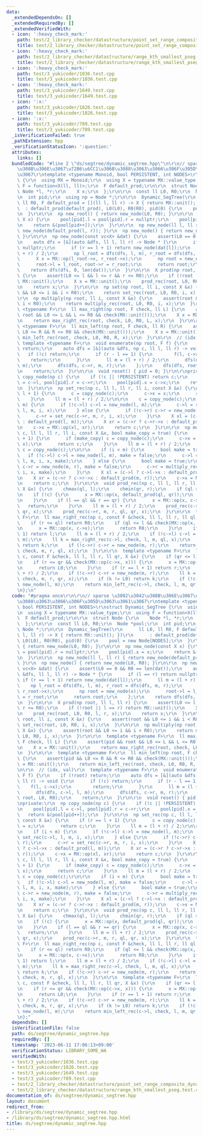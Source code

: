 ```yaml
---
data:
  _extendedDependsOn: []
  _extendedRequiredBy: []
  _extendedVerifiedWith:
  - icon: ':heavy_check_mark:'
    path: test/2_library_checker/datastructure/point_set_range_composite_dynamic.test.cpp
    title: test/2_library_checker/datastructure/point_set_range_composite_dynamic.test.cpp
  - icon: ':heavy_check_mark:'
    path: test/2_library_checker/datastructure/range_kth_smallest_pseg.test.cpp
    title: test/2_library_checker/datastructure/range_kth_smallest_pseg.test.cpp
  - icon: ':heavy_check_mark:'
    path: test/3_yukicoder/1036.test.cpp
    title: test/3_yukicoder/1036.test.cpp
  - icon: ':heavy_check_mark:'
    path: test/3_yukicoder/1649.test.cpp
    title: test/3_yukicoder/1649.test.cpp
  - icon: ':x:'
    path: test/3_yukicoder/1826.test.cpp
    title: test/3_yukicoder/1826.test.cpp
  - icon: ':x:'
    path: test/3_yukicoder/789.test.cpp
    title: test/3_yukicoder/789.test.cpp
  _isVerificationFailed: true
  _pathExtension: hpp
  _verificationStatusIcon: ':question:'
  attributes:
    links: []
  bundledCode: "#line 2 \"ds/segtree/dynamic_segtree.hpp\"\n\r\n// sparse \u3082\u3042\
    \u308B\u306E\u3067\u72B6\u6CC1\u306B\u3088\u3063\u3066\u306F\u305D\u3063\u3061\
    \u3067\r\ntemplate <typename Monoid, bool PERSISTENT, int NODES>\r\nstruct Dynamic_SegTree\
    \ {\r\n  using MX = Monoid;\r\n  using X = typename MX::value_type;\r\n  using\
    \ F = function<X(ll, ll)>;\r\n  F default_prod;\r\n\r\n  struct Node {\r\n   \
    \ Node *l, *r;\r\n    X x;\r\n  };\r\n\r\n  const ll L0, R0;\r\n  Node *pool;\r\
    \n  int pid;\r\n  using np = Node *;\r\n\r\n  Dynamic_SegTree(\r\n      ll L0,\
    \ ll R0, F default_prod = [](ll l, ll r) -> X { return MX::unit(); })\r\n    \
    \  : default_prod(default_prod), L0(L0), R0(R0), pid(0) {\r\n    pool = new Node[NODES];\r\
    \n  }\r\n\r\n  np new_root() { return new_node(L0, R0); }\r\n\r\n  np new_node(const\
    \ X x) {\r\n    pool[pid].l = pool[pid].r = nullptr;\r\n    pool[pid].x = x;\r\
    \n    return &(pool[pid++]);\r\n  }\r\n\r\n  np new_node(ll l, ll r) { return\
    \ new_node(default_prod(l, r)); }\r\n  np new_node() { return new_node(L0, R0);\
    \ }\r\n\r\n  np new_node(const vc<X> &dat) {\r\n    assert(L0 == 0 && R0 == len(dat));\r\
    \n    auto dfs = [&](auto &dfs, ll l, ll r) -> Node * {\r\n      if (l == r) return\
    \ nullptr;\r\n      if (r == l + 1) return new_node(dat[l]);\r\n      ll m = (l\
    \ + r) / 2;\r\n      np l_root = dfs(dfs, l, m), r_root = dfs(dfs, m, r);\r\n\
    \      X x = MX::op(l_root->x, r_root->x);\r\n      np root = new_node(x);\r\n\
    \      root->l = l_root, root->r = r_root;\r\n      return root;\r\n    };\r\n\
    \    return dfs(dfs, 0, len(dat));\r\n  }\r\n\r\n  X prod(np root, ll l, ll r)\
    \ {\r\n    assert(L0 <= l && l <= r && r <= R0);\r\n    if (!root || l == r) return\
    \ MX::unit();\r\n    X x = MX::unit();\r\n    prod_rec(root, L0, R0, l, r, x);\r\
    \n    return x;\r\n  }\r\n\r\n  np set(np root, ll i, const X &x) {\r\n    assert(root\
    \ && L0 <= i && i < R0);\r\n    return set_rec(root, L0, R0, i, x);\r\n  }\r\n\
    \r\n  np multiply(np root, ll i, const X &x) {\r\n    assert(root && L0 <= i &&\
    \ i < R0);\r\n    return multiply_rec(root, L0, R0, i, x);\r\n  }\r\n\r\n  template\
    \ <typename F>\r\n  ll max_right(np root, F check, ll L) {\r\n    assert(pid &&\
    \ root && L0 <= L && L <= R0 && check(MX::unit()));\r\n    X x = MX::unit();\r\
    \n    return max_right_rec(root, check, L0, R0, L, x);\r\n  }\r\n\r\n  template\
    \ <typename F>\r\n  ll min_left(np root, F check, ll R) {\r\n    assert(pid &&\
    \ L0 <= R && R <= R0 && check(MX::unit()));\r\n    X x = MX::unit();\r\n    return\
    \ min_left_rec(root, check, L0, R0, R, x);\r\n  }\r\n\r\n  // (idx, val)\r\n \
    \ template <typename F>\r\n  void enumerate(np root, F f) {\r\n    if (!root)\
    \ return;\r\n    auto dfs = [&](auto &dfs, np c, ll l, ll r) -> void {\r\n   \
    \   if (!c) return;\r\n      if (r - l == 1) {\r\n        f(l, c->x);\r\n    \
    \    return;\r\n      }\r\n      ll m = (l + r) / 2;\r\n      dfs(dfs, c->l, l,\
    \ m);\r\n      dfs(dfs, c->r, m, r);\r\n    };\r\n    dfs(dfs, root, L0, R0);\r\
    \n    return;\r\n  }\r\n\r\n  void reset() { pid = 0; }\r\n\r\nprivate:\r\n  np\
    \ copy_node(np c) {\r\n    if (!c || !PERSISTENT) return c;\r\n    pool[pid].l\
    \ = c->l, pool[pid].r = c->r;\r\n    pool[pid].x = c->x;\r\n    return &(pool[pid++]);\r\
    \n  }\r\n\r\n  np set_rec(np c, ll l, ll r, ll i, const X &x) {\r\n    if (r ==\
    \ l + 1) {\r\n      c = copy_node(c);\r\n      c->x = x;\r\n      return c;\r\n\
    \    }\r\n    ll m = (l + r) / 2;\r\n\r\n    c = copy_node(c);\r\n    if (i <\
    \ m) {\r\n      if (!c->l) c->l = new_node(l, m);\r\n      c->l = set_rec(c->l,\
    \ l, m, i, x);\r\n    } else {\r\n      if (!c->r) c->r = new_node(m, r);\r\n\
    \      c->r = set_rec(c->r, m, r, i, x);\r\n    }\r\n    X xl = (c->l ? c->l->x\
    \ : default_prod(l, m));\r\n    X xr = (c->r ? c->r->x : default_prod(m, r));\r\
    \n    c->x = MX::op(xl, xr);\r\n    return c;\r\n  }\r\n\r\n  np multiply_rec(np\
    \ c, ll l, ll r, ll i, const X &x, bool make_copy = true) {\r\n    if (r == l\
    \ + 1) {\r\n      if (make_copy) c = copy_node(c);\r\n      c->x = MX::op(c->x,\
    \ x);\r\n      return c;\r\n    }\r\n    ll m = (l + r) / 2;\r\n    if (make_copy)\
    \ c = copy_node(c);\r\n\r\n    if (i < m) {\r\n      bool make = true;\r\n   \
    \   if (!c->l) c->l = new_node(l, m), make = false;\r\n      c->l = multiply_rec(c->l,\
    \ l, m, i, x, make);\r\n    } else {\r\n      bool make = true;\r\n      if (!c->r)\
    \ c->r = new_node(m, r), make = false;\r\n      c->r = multiply_rec(c->r, m, r,\
    \ i, x, make);\r\n    }\r\n    X xl = (c->l ? c->l->x : default_prod(l, m));\r\
    \n    X xr = (c->r ? c->r->x : default_prod(m, r));\r\n    c->x = MX::op(xl, xr);\r\
    \n    return c;\r\n  }\r\n\r\n  void prod_rec(np c, ll l, ll r, ll ql, ll qr,\
    \ X &x) {\r\n    chmax(ql, l);\r\n    chmin(qr, r);\r\n    if (ql >= qr) return;\r\
    \n    if (!c) {\r\n      x = MX::op(x, default_prod(ql, qr));\r\n      return;\r\
    \n    }\r\n    if (l == ql && r == qr) {\r\n      x = MX::op(x, c->x);\r\n   \
    \   return;\r\n    }\r\n    ll m = (l + r) / 2;\r\n    prod_rec(c->l, l, m, ql,\
    \ qr, x);\r\n    prod_rec(c->r, m, r, ql, qr, x);\r\n  }\r\n\r\n  template <typename\
    \ F>\r\n  ll max_right_rec(np c, const F &check, ll l, ll r, ll ql, X &x) {\r\n\
    \    if (r <= ql) return R0;\r\n    if (ql <= l && check(MX::op(x, c->x))) {\r\
    \n      x = MX::op(x, c->x);\r\n      return R0;\r\n    }\r\n    if (r == l +\
    \ 1) return l;\r\n    ll m = (l + r) / 2;\r\n    if (!c->l) c->l = new_node(l,\
    \ m);\r\n    ll k = max_right_rec(c->l, check, l, m, ql, x);\r\n    if (k != R0)\
    \ return k;\r\n    if (!c->r) c->r = new_node(m, r);\r\n    return max_right_rec(c->r,\
    \ check, m, r, ql, x);\r\n  }\r\n\r\n  template <typename F>\r\n  ll min_left_rec(np\
    \ c, const F &check, ll l, ll r, ll qr, X &x) {\r\n    if (qr <= l) return L0;\r\
    \n    if (r <= qr && check(MX::op(c->x, x))) {\r\n      x = MX::op(x, c->x);\r\
    \n      return L0;\r\n    }\r\n    if (r == l + 1) return r;\r\n    ll m = (l\
    \ + r) / 2;\r\n    if (!c->r) c->r = new_node(m, r);\r\n    ll k = min_left_rec(c->r,\
    \ check, m, r, qr, x);\r\n    if (k != L0) return k;\r\n    if (!c->l) c->l =\
    \ new_node(l, m);\r\n    return min_left_rec(c->l, check, l, m, qr, x);\r\n  }\r\
    \n};\n"
  code: "#pragma once\r\n\r\n// sparse \u3082\u3042\u308B\u306E\u3067\u72B6\u6CC1\u306B\
    \u3088\u3063\u3066\u306F\u305D\u3063\u3061\u3067\r\ntemplate <typename Monoid,\
    \ bool PERSISTENT, int NODES>\r\nstruct Dynamic_SegTree {\r\n  using MX = Monoid;\r\
    \n  using X = typename MX::value_type;\r\n  using F = function<X(ll, ll)>;\r\n\
    \  F default_prod;\r\n\r\n  struct Node {\r\n    Node *l, *r;\r\n    X x;\r\n\
    \  };\r\n\r\n  const ll L0, R0;\r\n  Node *pool;\r\n  int pid;\r\n  using np =\
    \ Node *;\r\n\r\n  Dynamic_SegTree(\r\n      ll L0, ll R0, F default_prod = [](ll\
    \ l, ll r) -> X { return MX::unit(); })\r\n      : default_prod(default_prod),\
    \ L0(L0), R0(R0), pid(0) {\r\n    pool = new Node[NODES];\r\n  }\r\n\r\n  np new_root()\
    \ { return new_node(L0, R0); }\r\n\r\n  np new_node(const X x) {\r\n    pool[pid].l\
    \ = pool[pid].r = nullptr;\r\n    pool[pid].x = x;\r\n    return &(pool[pid++]);\r\
    \n  }\r\n\r\n  np new_node(ll l, ll r) { return new_node(default_prod(l, r));\
    \ }\r\n  np new_node() { return new_node(L0, R0); }\r\n\r\n  np new_node(const\
    \ vc<X> &dat) {\r\n    assert(L0 == 0 && R0 == len(dat));\r\n    auto dfs = [&](auto\
    \ &dfs, ll l, ll r) -> Node * {\r\n      if (l == r) return nullptr;\r\n     \
    \ if (r == l + 1) return new_node(dat[l]);\r\n      ll m = (l + r) / 2;\r\n  \
    \    np l_root = dfs(dfs, l, m), r_root = dfs(dfs, m, r);\r\n      X x = MX::op(l_root->x,\
    \ r_root->x);\r\n      np root = new_node(x);\r\n      root->l = l_root, root->r\
    \ = r_root;\r\n      return root;\r\n    };\r\n    return dfs(dfs, 0, len(dat));\r\
    \n  }\r\n\r\n  X prod(np root, ll l, ll r) {\r\n    assert(L0 <= l && l <= r &&\
    \ r <= R0);\r\n    if (!root || l == r) return MX::unit();\r\n    X x = MX::unit();\r\
    \n    prod_rec(root, L0, R0, l, r, x);\r\n    return x;\r\n  }\r\n\r\n  np set(np\
    \ root, ll i, const X &x) {\r\n    assert(root && L0 <= i && i < R0);\r\n    return\
    \ set_rec(root, L0, R0, i, x);\r\n  }\r\n\r\n  np multiply(np root, ll i, const\
    \ X &x) {\r\n    assert(root && L0 <= i && i < R0);\r\n    return multiply_rec(root,\
    \ L0, R0, i, x);\r\n  }\r\n\r\n  template <typename F>\r\n  ll max_right(np root,\
    \ F check, ll L) {\r\n    assert(pid && root && L0 <= L && L <= R0 && check(MX::unit()));\r\
    \n    X x = MX::unit();\r\n    return max_right_rec(root, check, L0, R0, L, x);\r\
    \n  }\r\n\r\n  template <typename F>\r\n  ll min_left(np root, F check, ll R)\
    \ {\r\n    assert(pid && L0 <= R && R <= R0 && check(MX::unit()));\r\n    X x\
    \ = MX::unit();\r\n    return min_left_rec(root, check, L0, R0, R, x);\r\n  }\r\
    \n\r\n  // (idx, val)\r\n  template <typename F>\r\n  void enumerate(np root,\
    \ F f) {\r\n    if (!root) return;\r\n    auto dfs = [&](auto &dfs, np c, ll l,\
    \ ll r) -> void {\r\n      if (!c) return;\r\n      if (r - l == 1) {\r\n    \
    \    f(l, c->x);\r\n        return;\r\n      }\r\n      ll m = (l + r) / 2;\r\n\
    \      dfs(dfs, c->l, l, m);\r\n      dfs(dfs, c->r, m, r);\r\n    };\r\n    dfs(dfs,\
    \ root, L0, R0);\r\n    return;\r\n  }\r\n\r\n  void reset() { pid = 0; }\r\n\r\
    \nprivate:\r\n  np copy_node(np c) {\r\n    if (!c || !PERSISTENT) return c;\r\
    \n    pool[pid].l = c->l, pool[pid].r = c->r;\r\n    pool[pid].x = c->x;\r\n \
    \   return &(pool[pid++]);\r\n  }\r\n\r\n  np set_rec(np c, ll l, ll r, ll i,\
    \ const X &x) {\r\n    if (r == l + 1) {\r\n      c = copy_node(c);\r\n      c->x\
    \ = x;\r\n      return c;\r\n    }\r\n    ll m = (l + r) / 2;\r\n\r\n    c = copy_node(c);\r\
    \n    if (i < m) {\r\n      if (!c->l) c->l = new_node(l, m);\r\n      c->l =\
    \ set_rec(c->l, l, m, i, x);\r\n    } else {\r\n      if (!c->r) c->r = new_node(m,\
    \ r);\r\n      c->r = set_rec(c->r, m, r, i, x);\r\n    }\r\n    X xl = (c->l\
    \ ? c->l->x : default_prod(l, m));\r\n    X xr = (c->r ? c->r->x : default_prod(m,\
    \ r));\r\n    c->x = MX::op(xl, xr);\r\n    return c;\r\n  }\r\n\r\n  np multiply_rec(np\
    \ c, ll l, ll r, ll i, const X &x, bool make_copy = true) {\r\n    if (r == l\
    \ + 1) {\r\n      if (make_copy) c = copy_node(c);\r\n      c->x = MX::op(c->x,\
    \ x);\r\n      return c;\r\n    }\r\n    ll m = (l + r) / 2;\r\n    if (make_copy)\
    \ c = copy_node(c);\r\n\r\n    if (i < m) {\r\n      bool make = true;\r\n   \
    \   if (!c->l) c->l = new_node(l, m), make = false;\r\n      c->l = multiply_rec(c->l,\
    \ l, m, i, x, make);\r\n    } else {\r\n      bool make = true;\r\n      if (!c->r)\
    \ c->r = new_node(m, r), make = false;\r\n      c->r = multiply_rec(c->r, m, r,\
    \ i, x, make);\r\n    }\r\n    X xl = (c->l ? c->l->x : default_prod(l, m));\r\
    \n    X xr = (c->r ? c->r->x : default_prod(m, r));\r\n    c->x = MX::op(xl, xr);\r\
    \n    return c;\r\n  }\r\n\r\n  void prod_rec(np c, ll l, ll r, ll ql, ll qr,\
    \ X &x) {\r\n    chmax(ql, l);\r\n    chmin(qr, r);\r\n    if (ql >= qr) return;\r\
    \n    if (!c) {\r\n      x = MX::op(x, default_prod(ql, qr));\r\n      return;\r\
    \n    }\r\n    if (l == ql && r == qr) {\r\n      x = MX::op(x, c->x);\r\n   \
    \   return;\r\n    }\r\n    ll m = (l + r) / 2;\r\n    prod_rec(c->l, l, m, ql,\
    \ qr, x);\r\n    prod_rec(c->r, m, r, ql, qr, x);\r\n  }\r\n\r\n  template <typename\
    \ F>\r\n  ll max_right_rec(np c, const F &check, ll l, ll r, ll ql, X &x) {\r\n\
    \    if (r <= ql) return R0;\r\n    if (ql <= l && check(MX::op(x, c->x))) {\r\
    \n      x = MX::op(x, c->x);\r\n      return R0;\r\n    }\r\n    if (r == l +\
    \ 1) return l;\r\n    ll m = (l + r) / 2;\r\n    if (!c->l) c->l = new_node(l,\
    \ m);\r\n    ll k = max_right_rec(c->l, check, l, m, ql, x);\r\n    if (k != R0)\
    \ return k;\r\n    if (!c->r) c->r = new_node(m, r);\r\n    return max_right_rec(c->r,\
    \ check, m, r, ql, x);\r\n  }\r\n\r\n  template <typename F>\r\n  ll min_left_rec(np\
    \ c, const F &check, ll l, ll r, ll qr, X &x) {\r\n    if (qr <= l) return L0;\r\
    \n    if (r <= qr && check(MX::op(c->x, x))) {\r\n      x = MX::op(x, c->x);\r\
    \n      return L0;\r\n    }\r\n    if (r == l + 1) return r;\r\n    ll m = (l\
    \ + r) / 2;\r\n    if (!c->r) c->r = new_node(m, r);\r\n    ll k = min_left_rec(c->r,\
    \ check, m, r, qr, x);\r\n    if (k != L0) return k;\r\n    if (!c->l) c->l =\
    \ new_node(l, m);\r\n    return min_left_rec(c->l, check, l, m, qr, x);\r\n  }\r\
    \n};"
  dependsOn: []
  isVerificationFile: false
  path: ds/segtree/dynamic_segtree.hpp
  requiredBy: []
  timestamp: '2023-06-11 17:06:13+09:00'
  verificationStatus: LIBRARY_SOME_WA
  verifiedWith:
  - test/3_yukicoder/1036.test.cpp
  - test/3_yukicoder/1826.test.cpp
  - test/3_yukicoder/1649.test.cpp
  - test/3_yukicoder/789.test.cpp
  - test/2_library_checker/datastructure/point_set_range_composite_dynamic.test.cpp
  - test/2_library_checker/datastructure/range_kth_smallest_pseg.test.cpp
documentation_of: ds/segtree/dynamic_segtree.hpp
layout: document
redirect_from:
- /library/ds/segtree/dynamic_segtree.hpp
- /library/ds/segtree/dynamic_segtree.hpp.html
title: ds/segtree/dynamic_segtree.hpp
---
```

